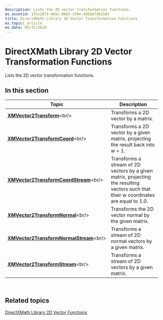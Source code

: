 ```yaml
---
Description: Lists the 2D vector transformation functions.
ms.assetid: 175c2073-40ac-06b5-2f0e-495bd74b1502
title: DirectXMath Library 2D Vector Transformation Functions
ms.topic: article
ms.date: 05/31/2018
---
```


# DirectXMath Library 2D Vector Transformation Functions

Lists the 2D vector transformation functions.

## In this section



| Topic                                                                               | Description                                                                                                                                      |
|-------------------------------------------------------------------------------------|--------------------------------------------------------------------------------------------------------------------------------------------------|
| [**XMVector2Transform**](https://msdn.microsoft.com/en-us/library/Ee420793(v=VS.85).aspx)<br/>                         | Transforms a 2D vector by a matrix.<br/>                                                                                                   |
| [**XMVector2TransformCoord**](https://msdn.microsoft.com/en-us/library/Ee420794(v=VS.85).aspx)<br/>               | Transforms a 2D vector by a given matrix, projecting the result back into w = 1.<br/>                                                      |
| [**XMVector2TransformCoordStream**](https://msdn.microsoft.com/en-us/library/Hh404773(v=VS.85).aspx)<br/>   | Transforms a stream of 2D vectors by a given matrix, projecting the resulting vectors such that their w coordinates are equal to 1.0.<br/> |
| [**XMVector2TransformNormal**](https://msdn.microsoft.com/en-us/library/Ee420796(v=VS.85).aspx)<br/>             | Transforms the 2D vector normal by the given matrix.<br/>                                                                                  |
| [**XMVector2TransformNormalStream**](https://msdn.microsoft.com/en-us/library/Hh404774(v=VS.85).aspx)<br/> | Transforms a stream of 2D normal vectors by a given matrix.<br/>                                                                           |
| [**XMVector2TransformStream**](https://msdn.microsoft.com/en-us/library/Hh404775(v=VS.85).aspx)<br/>             | Transforms a stream of 2D vectors by a given matrix.<br/>                                                                                  |



 

## Related topics

<dl> <dt>

[DirectXMath Library 2D Vector Functions](ovw-xnamath-reference-functions-vector2.md)
</dt> </dl>

 

 




